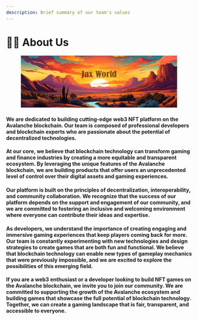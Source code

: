 ```yaml
---
description: Brief summary of our team's values
---
```


# 👨💼 About Us

<figure><img src="../.gitbook/assets/Twitter newest.png" alt=""><figcaption></figcaption></figure>

#### We are dedicated to building cutting-edge web3 NFT platform on the Avalanche blockchain. Our team is composed of professional developers and blockchain experts who are passionate about the potential of decentralized technologies.

#### At our core, we believe that blockchain technology can transform gaming and finance industries by creating a more equitable and transparent ecosystem. By leveraging the unique features of the Avalanche blockchain, we are building products that offer users an unprecedented level of control over their digital assets and gaming experiences.

#### Our platform is built on the principles of decentralization, interoperability, and community collaboration. We recognize that the success of our platform depends on the support and engagement of our community, and we are committed to fostering an inclusive and welcoming environment where everyone can contribute their ideas and expertise.

#### As developers, we understand the importance of creating engaging and immersive gaming experiences that keep players coming back for more. Our team is constantly experimenting with new technologies and design strategies to create games that are both fun and functional. We believe that blockchain technology can enable new types of gameplay mechanics that were previously impossible, and we are excited to explore the possibilities of this emerging field.

#### If you are a web3 enthusiast or a developer looking to build NFT games on the Avalanche blockchain, we invite you to join our community. We are committed to supporting the growth of the Avalanche ecosystem and building games that showcase the full potential of blockchain technology. Together, we can create a gaming landscape that is fair, transparent, and accessible to everyone.
